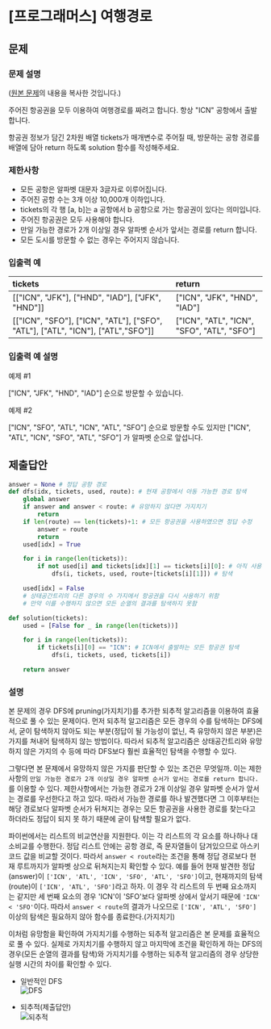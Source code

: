 # [프로그래머스] 여행경로
## 문제
### 문제 설명
([원본 문제](https://programmers.co.kr/learn/courses/30/lessons/43164)의 내용을 복사한 것입니다.)

주어진 항공권을 모두 이용하여 여행경로를 짜려고 합니다. 항상 "ICN" 공항에서 출발합니다.

항공권 정보가 담긴 2차원 배열 tickets가 매개변수로 주어질 때, 방문하는 공항 경로를 배열에 담아 return 하도록 solution 함수를 작성해주세요.

### 제한사항
* 모든 공항은 알파벳 대문자 3글자로 이루어집니다.
* 주어진 공항 수는 3개 이상 10,000개 이하입니다.
* tickets의 각 행 [a, b]는 a 공항에서 b 공항으로 가는 항공권이 있다는 의미입니다.
* 주어진 항공권은 모두 사용해야 합니다.
* 만일 가능한 경로가 2개 이상일 경우 알파벳 순서가 앞서는 경로를 return 합니다.
* 모든 도시를 방문할 수 없는 경우는 주어지지 않습니다.

### 입출력 예
|tickets|return|
|:---|:---|
|[["ICN", "JFK"], ["HND", "IAD"], ["JFK", "HND"]]|["ICN", "JFK", "HND", "IAD"]|
|[["ICN", "SFO"], ["ICN", "ATL"], ["SFO", "ATL"], ["ATL", "ICN"], ["ATL","SFO"]]|["ICN", "ATL", "ICN", "SFO", "ATL", "SFO"]|

### 입출력 예 설명
예제 #1

["ICN", "JFK", "HND", "IAD"] 순으로 방문할 수 있습니다.

예제 #2

["ICN", "SFO", "ATL", "ICN", "ATL", "SFO"] 순으로 방문할 수도 있지만 ["ICN", "ATL", "ICN", "SFO", "ATL", "SFO"] 가 알파벳 순으로 앞섭니다.

## 제출답안
```python
answer = None # 정답 공항 경로
def dfs(idx, tickets, used, route): # 현재 공항에서 아동 가능한 경로 탐색
    global answer
    if answer and answer < route: # 유망하지 않다면 가지치기
        return
    if len(route) == len(tickets)+1: # 모든 항공권을 사용하였으면 정답 수정
        answer = route
        return
    used[idx] = True

    for i in range(len(tickets)):
        if not used[i] and tickets[idx][1] == tickets[i][0]: # 아직 사용하지 않은 항공권 중에 현재 공항에서 사용가능하면
            dfs(i, tickets, used, route+[tickets[i][1]]) # 탐색

    used[idx] = False
    # 상태공간트리의 다른 경우의 수 가지에서 항공권을 다시 사용하기 위함
    # 만약 이를 수행하지 않으면 모든 순열의 결과를 탐색하지 못함

def solution(tickets):
    used = [False for _ in range(len(tickets))]

    for i in range(len(tickets)):
        if tickets[i][0] == "ICN": # ICN에서 출발하는 모든 항공권 탐색
            dfs(i, tickets, used, tickets[i])

    return answer
```
### 설명
본 문제의 경우 DFS에 pruning(가지치기)를 추가한 되추적 알고리즘을 이용하여 효율적으로 풀 수 있는 문제이다. 먼저 되추적 알고리즘은 모든 경우의 수를 탐색하는 DFS에서, 
굳이 탐색하지 않아도 되는 부분(정답이 될 가능성이 없닌, 즉 유망하지 않은 부분)은 가지를 쳐내어 탐색하지 않는 방법이다. 
따라서 되추적 알고리즘은 상태공간트리와 유망하지 않은 가지의 수 등에 따라 DFS보다 훨씬 효율적인 탐색을 수행할 수 있다.

그렇다면 본 문제에서 유망하지 않은 가지를 판단할 수 있는 조건은 무엇일까. 이는 제한사항의 ```만일 가능한 경로가 2개 이상일 경우 알파벳 순서가 앞서는 경로를 return 합니다.```를 이용할 수 있다. 
제한사항에서는 가능한 경로가 2개 이상일 경우 알파벳 순서가 앞서는 경로를 우선한다고 하고 있다. 따라서 가능한 경로를 하나 발견했다면 그 이후부터는 해당 경로보다 알파벳 순서가 뒤쳐지는 
경우는 모든 항공권을 사용한 경로를 찾는다고 하더라도 정답이 되지 못 하기 때문에 굳이 탐색할 필요가 없다.

파이썬에서는 리스트의 비교연산을 지원한다. 이는 각 리스트의 각 요소를 하나하나 대소비교를 수행한다. 정답 리스트 안에는 공항 경로, 즉 문자열들이 담겨있으므로 아스키 코드 값을 비교할 것이다. 
따라서 ```answer < route```라는 조건을 통해 정답 경로보다 현재 루트까지가 알파벳 상으로 뒤쳐지는지 확인할 수 있다. 
예를 들어 현재 발견한 정답(answer)이 ```['ICN', 'ATL', 'ICN', 'SFO', 'ATL', 'SFO']```이고, 현재까지의 탐색(route)이 ```['ICN', 'ATL', 'SFO']```라고 하자. 
이 경우 각 리스트의 두 번째 요소까지는 같지만 세 번째 요소의 경우 'ICN'이 'SFO'보다 알파벳 상에서 앞서기 때문에 ```'ICN' < 'SFO'```이다. 따라서 ```answer < route```의 결과가 나오므로 
```['ICN', 'ATL', 'SFO']``` 이상의 탐색은 필요하지 않아 함수를 종료한다.(가지치기)

이처럼 유망함을 확인하여 가지치기를 수행하는 되추적 알고리즘은 본 문제를 효율적으로 풀 수 있다. 
실제로 가지치기를 수행하지 않고 마지막에 조건을 확인하게 하는 DFS의 경우(모든 순열의 결과를 탐색)와 가지치기를 수행하는 되추적 알고리즘의 경우 상당한 실행 시간의 차이를 확인할 수 있다.

* 일반적인 DFS  
![DFS](https://user-images.githubusercontent.com/77680436/109475299-e1745200-7ab8-11eb-9773-9e96beedafed.png)

* 되추적(제출답안)  
![되추적](https://user-images.githubusercontent.com/77680436/109475413-09fc4c00-7ab9-11eb-9fb8-8f6280b2c98a.png)
